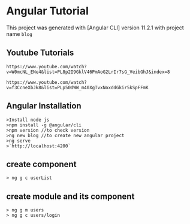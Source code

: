 # Angular Tutorial

This project was generated with [Angular CLI] version 11.2.1 with project name `blog`


## Youtube Tutorials

`https://www.youtube.com/watch?v=W0mcNL_ENe4&list=PL8p2I9GklV46PmAoG2LrIr7sG_VeibGhJ&index=8`

`https://www.youtube.com/watch?v=f3CcneXbJk8&list=PLp50dWW_m40XgTvxNoxddGkir5kSpFFmK`

## Angular Installation

    >Install node js 
    >npm install -g @angular/cli 
    >npm version //to check version 
    >ng new blog //to create new angular project 
    >ng serve 
    >`http://localhost:4200`



## create component
    > ng g c userList

## create module and its component
    > ng g m users
    > ng g c users/login




